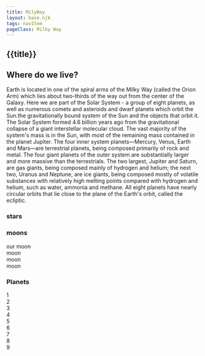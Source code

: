 ```yaml
---
title: MilyWay
layout: base.njk
tags: navItem
pageClass: Milky Way
---
```

## {{title}}
<section class="bio">
<h2>Where do we live?</h2>
<p>Earth is located in one of the spiral arms of the Milky Way (called the Orion Arm) which lies about two-thirds of the way out from the center of the Galaxy. Here we are part of the Solar System - a group of eight planets, as well as numerous comets and asteroids and dwarf planets which orbit the Sun.the gravitationally bound system of the Sun and the objects that orbit it. The Solar System formed 4.6 billion years ago from the gravitational collapse of a giant interstellar molecular cloud. The vast majority of the system's mass is in the Sun, with most of the remaining mass contained in the planet Jupiter. The four inner system planets—Mercury, Venus, Earth and Mars—are terrestrial planets, being composed primarily of rock and metal. The four giant planets of the outer system are substantially larger and more massive than the terrestrials. The two largest, Jupiter and Saturn, are gas giants, being composed mainly of hydrogen and helium; the next two, Uranus and Neptune, are ice giants, being composed mostly of volatile substances with relatively high melting points compared with hydrogen and helium, such as water, ammonia and methane. All eight planets have nearly circular orbits that lie close to the plane of the Earth's orbit, called the ecliptic.</p>
</section>
<h3>stars</h3>
<section class="grid4">
<div class="location">

</div>
</section>
<h3>moons</h3>
<section class="grid4">
<div class="location">
our moon
</div>
<div class="location">
moon
</div>
<div class="location">
moon
</div>
<div class="location">
moon

</div>
</section>
<h3>Planets</h3>
<section class="grid4">
<div class="planet">
1
</div>
<div class="planet">
2
</div>
<div class="planet">
3
</div>
<div class="planet">
4
</div>
<div class="planet">
5
</div>
<div class="planet">
6
</div>
<div class="planet">
7
</div>
<div class="planet">
8
</div>
<div class="planet">
9
</div>
</section>